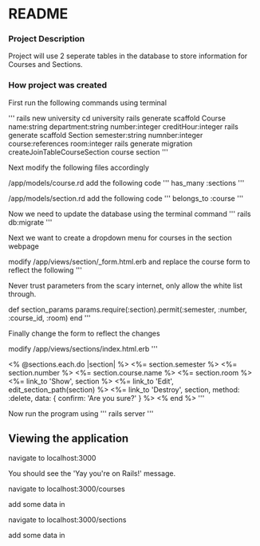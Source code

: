 # README

### Project Description
Project will use 2 seperate tables in the database to store information for Courses and Sections.

### How project was created

First run the following commands using terminal

'''
rails new university
cd university
rails generate scaffold Course name:string department:string number:integer creditHour:integer
rails generate scaffold Section semester:string numnber:integer course:references room:integer
rails generate migration createJoinTableCourseSection course section 
'''

Next modify the following files accordingly

/app/models/course.rd add the following code
'''
has_many :sections
'''

/app/models/section.rd add the following code
'''
belongs_to :course
'''

Now we need to update the database using the terminal command
'''
rails db:migrate
'''

Next we want to create a dropdown menu for courses in the section webpage

modify /app/views/section/_form.html.erb and replace the course form to reflect the following
'''
<div class="field>
  <%= form.labal :course.id %>
  <%= form.collection_select :course_id, Course.order(:name),:id,:name,include_blank: true %>
</div>
'''
            
modify app/controllers/section_controller.rb to reflect the name change
'''
# Never trust parameters from the scary internet, only allow the white list through.
def section_params
  params.require(:section).permit(:semester, :number, :course_id, :room)
end
'''

Finally change the form to reflect the changes

modify /app/views/sections/index.html.erb
'''
<tbody>
  <% @sections.each.do |section| %>
    <tr>
      <td><%= section.semester %></td>
      <td><%= section.number %></td>
      <td><%= section.course.name %></td>
      <td><%= section.room %></td>
      <td><%= link_to 'Show', section %></td>
      <td><%= link_to 'Edit', edit_section_path(section) %></td>
      <td><%= link_to 'Destroy', section, method: :delete, data: { confirm: 'Are you sure?' }  %></td>
    </tr>
  <% end %>
</tbody>
'''

Now run the program using
'''
rails server
'''

## Viewing the application

navigate to localhost:3000

You should see the 'Yay you're on Rails!' message. 

navigate to localhost:3000/courses

add some data in

navigate to localhost:3000/sections

add some data in

